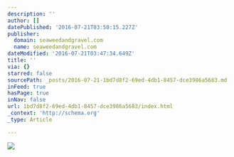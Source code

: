 ```yaml
---
description: ''
author: []
datePublished: '2016-07-21T03:50:15.227Z'
publisher:
  domain: seaweedandgravel.com
  name: seaweedandgravel.com
dateModified: '2016-07-21T03:47:34.649Z'
title: ''
via: {}
starred: false
sourcePath: _posts/2016-07-21-1bd7d8f2-69ed-4db1-8457-dce3986a5683.md
inFeed: true
hasPage: true
inNav: false
url: 1bd7d8f2-69ed-4db1-8457-dce3986a5683/index.html
_context: 'http://schema.org'
_type: Article

---
```

![](http://cdn.shopify.com/s/files/1/0168/8754/files/DSC_0055_medium.jpg?4313)